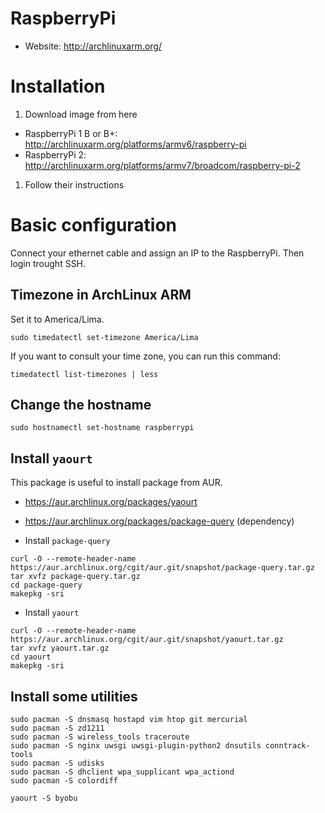 # RaspberryPi

* Website: http://archlinuxarm.org/

# Installation

1. Download image from here
 * RaspberryPi 1 B or B+: http://archlinuxarm.org/platforms/armv6/raspberry-pi
 * RaspberryPi 2: http://archlinuxarm.org/platforms/armv7/broadcom/raspberry-pi-2
1. Follow their instructions

# Basic configuration

Connect your ethernet cable and assign an IP to the RaspberryPi. Then
login trought SSH.

## Timezone in ArchLinux ARM

Set it to America/Lima.

```
sudo timedatectl set-timezone America/Lima
```

If you want to consult your time zone, you can run this command:

```
timedatectl list-timezones | less
```

## Change the hostname

```
sudo hostnamectl set-hostname raspberrypi
```

## Install `yaourt`

This package is useful to install package from AUR.

* https://aur.archlinux.org/packages/yaourt
* ​https://aur.archlinux.org/packages/package-query (dependency)

* Install `package-query`
```
curl -O --remote-header-name https://aur.archlinux.org/cgit/aur.git/snapshot/package-query.tar.gz
tar xvfz package-query.tar.gz
cd package-query
makepkg -sri
```

* Install `yaourt`
```
curl -O --remote-header-name https://aur.archlinux.org/cgit/aur.git/snapshot/yaourt.tar.gz
tar xvfz yaourt.tar.gz
cd yaourt
makepkg -sri
```

## Install some utilities

```
sudo pacman -S dnsmasq hostapd vim htop git mercurial
sudo pacman -S zd1211
sudo pacman -S wireless_tools traceroute
sudo pacman -S nginx uwsgi uwsgi-plugin-python2 dnsutils conntrack-tools
sudo pacman -S udisks
sudo pacman -S dhclient wpa_supplicant wpa_actiond
sudo pacman -S colordiff
```

```
yaourt -S byobu
```
